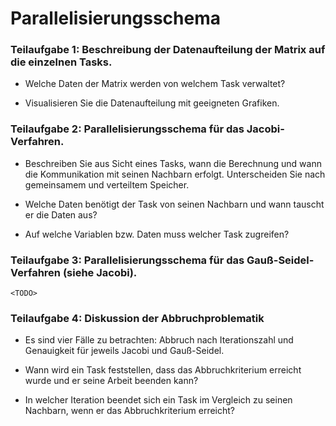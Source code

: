 # Parallelisierungsschema
### Teilaufgabe 1: Beschreibung der Datenaufteilung der Matrix auf die einzelnen Tasks.
- Welche Daten der Matrix werden von welchem Task verwaltet?
    <TODO>

- Visualisieren Sie die Datenaufteilung mit geeigneten Grafiken.
    <TODO>

### Teilaufgabe 2: Parallelisierungsschema für das Jacobi-Verfahren.
- Beschreiben Sie aus Sicht eines Tasks, wann die Berechnung und wann die Kommunikation mit seinen Nachbarn erfolgt. Unterscheiden Sie nach gemeinsamem und verteiltem Speicher.
    <TODO>

- Welche Daten benötigt der Task von seinen Nachbarn und wann tauscht er die Daten aus?
    <TODO>

- Auf welche Variablen bzw. Daten muss welcher Task zugreifen?
    <TODO>

### Teilaufgabe 3: Parallelisierungsschema für das Gauß-Seidel-Verfahren (siehe Jacobi).
    <TODO>

### Teilaufgabe 4: Diskussion der Abbruchproblematik
- Es sind vier Fälle zu betrachten: Abbruch nach Iterationszahl und Genauigkeit für jeweils Jacobi und Gauß-Seidel.
    <TODO>

- Wann wird ein Task feststellen, dass das Abbruchkriterium erreicht wurde und er seine Arbeit beenden kann?
    <TODO>

- In welcher Iteration beendet sich ein Task im Vergleich zu seinen Nachbarn, wenn er das Abbruchkriterium erreicht?
    <TODO>
